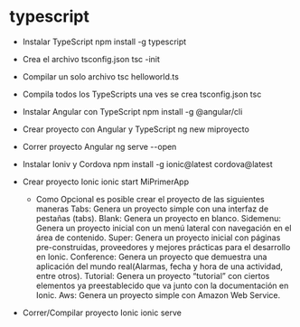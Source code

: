 # typescript

- Instalar TypeScript
    npm install -g typescript

- Crea el archivo tsconfig.json
    tsc -init

- Compilar un solo archivo
    tsc helloworld.ts

- Compila todos los TypeScripts una ves se crea tsconfig.json
    tsc

- Instalar Angular con TypeScript
    npm install -g @angular/cli

- Crear proyecto con Angular y TypeScript
    ng new miproyecto

- Correr proyecto Angular
    ng serve --open

- Instalar Ioniv y Cordova
    npm install -g ionic@latest cordova@latest

- Crear proyecto Ionic
    ionic start MiPrimerApp <Opcioal>
    
    - Como Opcional es posible crear el proyecto de las siguientes maneras
        Tabs: Genera un proyecto simple con una interfaz de pestañas (tabs).
        Blank: Genera un proyecto en blanco.
        Sidemenu: Genera un proyecto inicial con un menú lateral con navegación en el área de contenido.
        Super: Genera un proyecto inicial con páginas pre-construidas, proveedores y mejores prácticas para el desarrollo en Ionic.
        Conference: Genera un proyecto que demuestra una aplicación del mundo real(Alarmas, fecha y hora de una actividad, entre otros).
        Tutorial: Genera un proyecto “tutorial” con ciertos elementos ya preestablecido que va junto con la documentación en Ionic.
        Aws: Genera un proyecto simple con Amazon Web Service.

- Correr/Compilar proyecto Ionic
    ionic serve
